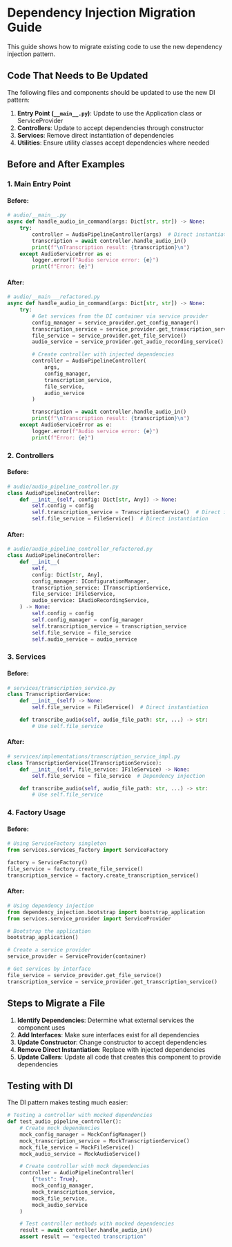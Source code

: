 # Dependency Injection Migration Guide

This guide shows how to migrate existing code to use the new dependency injection pattern.

## Code That Needs to Be Updated

The following files and components should be updated to use the new DI pattern:

1. **Entry Point (`__main__.py`)**: Update to use the Application class or ServiceProvider
2. **Controllers**: Update to accept dependencies through constructor
3. **Services**: Remove direct instantiation of dependencies
4. **Utilities**: Ensure utility classes accept dependencies where needed

## Before and After Examples

### 1. Main Entry Point

#### Before:

```python
# audio/__main__.py
async def handle_audio_in_command(args: Dict[str, str]) -> None:
    try:
        controller = AudioPipelineController(args)  # Direct instantiation
        transcription = await controller.handle_audio_in()
        print(f"\nTranscription result: {transcription}\n")
    except AudioServiceError as e:
        logger.error(f"Audio service error: {e}")
        print(f"Error: {e}")
```

#### After:

```python
# audio/__main___refactored.py
async def handle_audio_in_command(args: Dict[str, str]) -> None:
    try:
        # Get services from the DI container via service provider
        config_manager = service_provider.get_config_manager()
        transcription_service = service_provider.get_transcription_service()
        file_service = service_provider.get_file_service()
        audio_service = service_provider.get_audio_recording_service()

        # Create controller with injected dependencies
        controller = AudioPipelineController(
            args,
            config_manager,
            transcription_service,
            file_service,
            audio_service
        )

        transcription = await controller.handle_audio_in()
        print(f"\nTranscription result: {transcription}\n")
    except AudioServiceError as e:
        logger.error(f"Audio service error: {e}")
        print(f"Error: {e}")
```

### 2. Controllers

#### Before:

```python
# audio/audio_pipeline_controller.py
class AudioPipelineController:
    def __init__(self, config: Dict[str, Any]) -> None:
        self.config = config
        self.transcription_service = TranscriptionService()  # Direct instantiation
        self.file_service = FileService()  # Direct instantiation
```

#### After:

```python
# audio/audio_pipeline_controller_refactored.py
class AudioPipelineController:
    def __init__(
        self,
        config: Dict[str, Any],
        config_manager: IConfigurationManager,
        transcription_service: ITranscriptionService,
        file_service: IFileService,
        audio_service: IAudioRecordingService,
    ) -> None:
        self.config = config
        self.config_manager = config_manager
        self.transcription_service = transcription_service
        self.file_service = file_service
        self.audio_service = audio_service
```

### 3. Services

#### Before:

```python
# services/transcription_service.py
class TranscriptionService:
    def __init__(self) -> None:
        self.file_service = FileService()  # Direct instantiation

    def transcribe_audio(self, audio_file_path: str, ...) -> str:
        # Use self.file_service
```

#### After:

```python
# services/implementations/transcription_service_impl.py
class TranscriptionService(ITranscriptionService):
    def __init__(self, file_service: IFileService) -> None:
        self.file_service = file_service  # Dependency injection

    def transcribe_audio(self, audio_file_path: str, ...) -> str:
        # Use self.file_service
```

### 4. Factory Usage

#### Before:

```python
# Using ServiceFactory singleton
from services.services_factory import ServiceFactory

factory = ServiceFactory()
file_service = factory.create_file_service()
transcription_service = factory.create_transcription_service()
```

#### After:

```python
# Using dependency injection
from dependency_injection.bootstrap import bootstrap_application
from services.service_provider import ServiceProvider

# Bootstrap the application
bootstrap_application()

# Create a service provider
service_provider = ServiceProvider(container)

# Get services by interface
file_service = service_provider.get_file_service()
transcription_service = service_provider.get_transcription_service()
```

## Steps to Migrate a File

1. **Identify Dependencies**: Determine what external services the component uses
2. **Add Interfaces**: Make sure interfaces exist for all dependencies
3. **Update Constructor**: Change constructor to accept dependencies
4. **Remove Direct Instantiation**: Replace with injected dependencies
5. **Update Callers**: Update all code that creates this component to provide dependencies

## Testing with DI

The DI pattern makes testing much easier:

```python
# Testing a controller with mocked dependencies
def test_audio_pipeline_controller():
    # Create mock dependencies
    mock_config_manager = MockConfigManager()
    mock_transcription_service = MockTranscriptionService()
    mock_file_service = MockFileService()
    mock_audio_service = MockAudioService()

    # Create controller with mock dependencies
    controller = AudioPipelineController(
        {"test": True},
        mock_config_manager,
        mock_transcription_service,
        mock_file_service,
        mock_audio_service
    )

    # Test controller methods with mocked dependencies
    result = await controller.handle_audio_in()
    assert result == "expected transcription"
```
